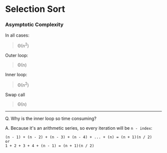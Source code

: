 # Selection Sort

### Asymptotic Complexity

In all cases:

> Θ(n<sup>2</sup>)

Outer loop:

> Θ(n)

Inner loop:

> Θ(n<sup>2</sup>)


Swap call

> Θ(n)

---

Q. Why is the inner loop so time consuming?

A. Because it's an arithmetic series, so every iteration will be `n - index`:

```
(n - 1) + (n - 2) + (n - 3) + (n - 4) + ... + (n) = (n + 1)(n / 2)
or
1 + 2 + 3 + 4 + (n - 1) = (n + 1)(n / 2)
```

